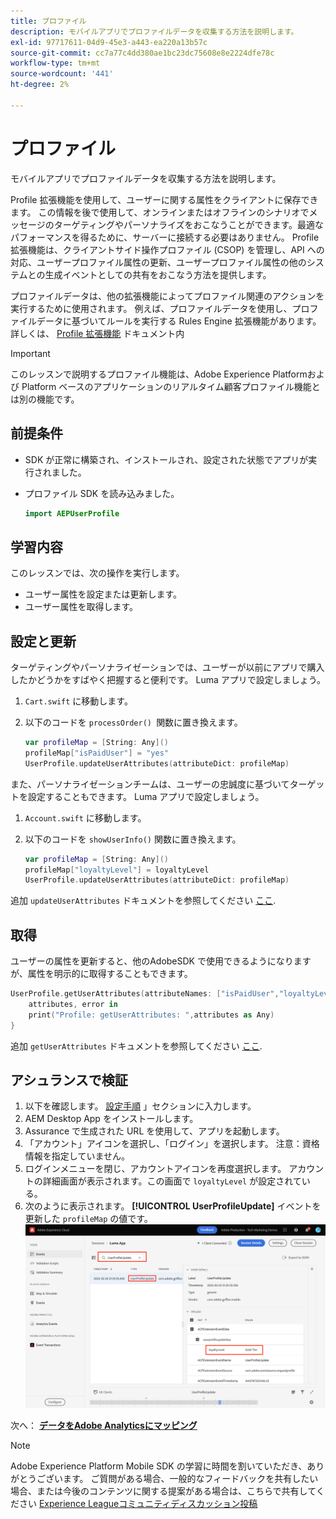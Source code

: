 ```yaml
---
title: プロファイル
description: モバイルアプリでプロファイルデータを収集する方法を説明します。
exl-id: 97717611-04d9-45e3-a443-ea220a13b57c
source-git-commit: cc7a77c4dd380ae1bc23dc75608e8e2224dfe78c
workflow-type: tm+mt
source-wordcount: '441'
ht-degree: 2%

---
```


# プロファイル

モバイルアプリでプロファイルデータを収集する方法を説明します。

Profile 拡張機能を使用して、ユーザーに関する属性をクライアントに保存できます。 この情報を後で使用して、オンラインまたはオフラインのシナリオでメッセージのターゲティングやパーソナライズをおこなうことができます。最適なパフォーマンスを得るために、サーバーに接続する必要はありません。 Profile 拡張機能は、クライアントサイド操作プロファイル (CSOP) を管理し、API への対応、ユーザープロファイル属性の更新、ユーザープロファイル属性の他のシステムとの生成イベントとしての共有をおこなう方法を提供します。

プロファイルデータは、他の拡張機能によってプロファイル関連のアクションを実行するために使用されます。 例えば、プロファイルデータを使用し、プロファイルデータに基づいてルールを実行する Rules Engine 拡張機能があります。 詳しくは、 [Profile 拡張機能](https://aep-sdks.gitbook.io/docs/foundation-extensions/profile) ドキュメント内

>[!IMPORTANT]
>
>このレッスンで説明するプロファイル機能は、Adobe Experience Platformおよび Platform ベースのアプリケーションのリアルタイム顧客プロファイル機能とは別の機能です。


## 前提条件

* SDK が正常に構築され、インストールされ、設定された状態でアプリが実行されました。
* プロファイル SDK を読み込みました。

   ```swift
   import AEPUserProfile
   ```

## 学習内容

このレッスンでは、次の操作を実行します。

* ユーザー属性を設定または更新します。
* ユーザー属性を取得します。


## 設定と更新

ターゲティングやパーソナライゼーションでは、ユーザーが以前にアプリで購入したかどうかをすばやく把握すると便利です。 Luma アプリで設定しましょう。

1. `Cart.swift` に移動します。

1. 以下のコードを `processOrder() `関数に置き換えます。

   ```swift
   var profileMap = [String: Any]()
   profileMap["isPaidUser"] = "yes"
   UserProfile.updateUserAttributes(attributeDict: profileMap)
   ```

また、パーソナライゼーションチームは、ユーザーの忠誠度に基づいてターゲットを設定することもできます。 Luma アプリで設定しましょう。

1. `Account.swift` に移動します。

1. 以下のコードを `showUserInfo()` 関数に置き換えます。

   ```swift
   var profileMap = [String: Any]()
   profileMap["loyaltyLevel"] = loyaltyLevel
   UserProfile.updateUserAttributes(attributeDict: profileMap)
   ```

追加 `updateUserAttributes` ドキュメントを参照してください [ここ](https://aep-sdks.gitbook.io/docs/foundation-extensions/profile/profile-api-references#update-user-attributes).

## 取得

ユーザーの属性を更新すると、他のAdobeSDK で使用できるようになりますが、属性を明示的に取得することもできます。

```swift
UserProfile.getUserAttributes(attributeNames: ["isPaidUser","loyaltyLevel"]){
    attributes, error in
    print("Profile: getUserAttributes: ",attributes as Any)
}
```

追加 `getUserAttributes` ドキュメントを参照してください [ここ](https://aep-sdks.gitbook.io/docs/foundation-extensions/profile/profile-api-references#get-user-attributes).

## アシュランスで検証

1. 以下を確認します。 [設定手順](assurance.md) 」セクションに入力します。
1. AEM Desktop App をインストールします。
1. Assurance で生成された URL を使用して、アプリを起動します。
1. 「アカウント」アイコンを選択し、「ログイン」を選択します。 注意：資格情報を指定していません。
1. ログインメニューを閉じ、アカウントアイコンを再度選択します。 アカウントの詳細画面が表示されます。この画面で `loyaltyLevel` が設定されている。
1. 次のように表示されます。 **[!UICONTROL UserProfileUpdate]** イベントを更新した `profileMap` の値です。
   ![プロファイルを検証](assets/mobile-profile-validate.png)

次へ： **[データをAdobe Analyticsにマッピング](analytics.md)**

>[!NOTE]
>
>Adobe Experience Platform Mobile SDK の学習に時間を割いていただき、ありがとうございます。 ご質問がある場合、一般的なフィードバックを共有したい場合、または今後のコンテンツに関する提案がある場合は、こちらで共有してください [Experience Leagueコミュニティディスカッション投稿](https://experienceleaguecommunities.adobe.com/t5/adobe-experience-platform-launch/tutorial-discussion-implement-adobe-experience-cloud-in-mobile/td-p/443796)